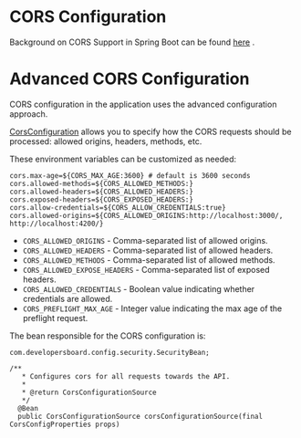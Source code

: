 # CORS Configuration

Background on CORS Support in Spring Boot can be
found [here](https://docs.spring.io/spring-framework/docs/4.2.x/spring-framework-reference/html/cors.html)
.

# Advanced CORS Configuration

CORS configuration in the application uses the advanced configuration approach.

[CorsConfiguration](https://docs.spring.io/spring-framework/docs/4.2.9.RELEASE/javadoc-api/org/springframework/web/cors/CorsConfiguration.html)
allows you to specify how the CORS requests should be processed: allowed origins, headers, methods,
etc.

These environment variables can be customized as needed:

```
cors.max-age=${CORS_MAX_AGE:3600} # default is 3600 seconds
cors.allowed-methods=${CORS_ALLOWED_METHODS:}
cors.allowed-headers=${CORS_ALLOWED_HEADERS:}
cors.exposed-headers=${CORS_EXPOSED_HEADERS:}
cors.allow-credentials=${CORS_ALLOW_CREDENTIALS:true}
cors.allowed-origins=${CORS_ALLOWED_ORIGINS:http://localhost:3000/, http://localhost:4200/}
```

* `CORS_ALLOWED_ORIGINS` - Comma-separated list of allowed origins.
* `CORS_ALLOWED_HEADERS` - Comma-separated list of allowed headers.
* `CORS_ALLOWED_METHODS` - Comma-separated list of allowed methods.
* `CORS_ALLOWED_EXPOSE_HEADERS` - Comma-separated list of exposed headers.
* `CORS_ALLOWED_CREDENTIALS` - Boolean value indicating whether credentials are allowed.
* `CORS_PREFLIGHT_MAX_AGE` - Integer value indicating the max age of the preflight request.

The bean responsible for the CORS configuration is:

```
com.developersboard.config.security.SecurityBean;

/**
   * Configures cors for all requests towards the API.
   *
   * @return CorsConfigurationSource
   */
  @Bean
  public CorsConfigurationSource corsConfigurationSource(final CorsConfigProperties props)
```
